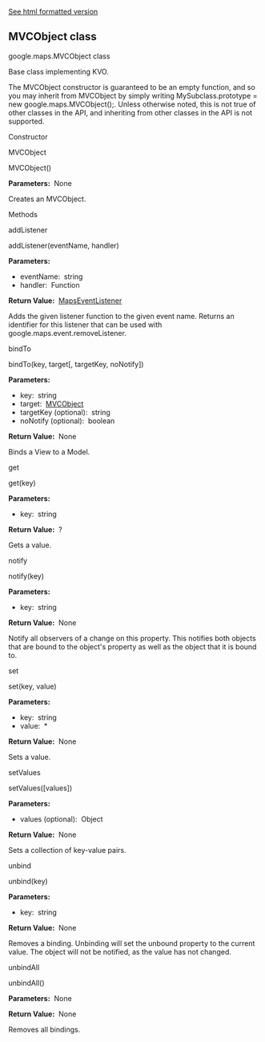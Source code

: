 [See html formatted version](https://huasofoundries.github.io/google-maps-documentation/MVCObject.html)


MVCObject class
---------------

google.maps.MVCObject class

Base class implementing KVO.  
  
The MVCObject constructor is guaranteed to be an empty function, and so you may inherit from MVCObject by simply writing MySubclass.prototype = new google.maps.MVCObject();. Unless otherwise noted, this is not true of other classes in the API, and inheriting from other classes in the API is not supported.

Constructor

MVCObject

MVCObject()

**Parameters:**  None

Creates an MVCObject.

Methods

addListener

addListener(eventName, handler)

**Parameters:** 

*   eventName:  string
*   handler:  Function

**Return Value:**  [MapsEventListener](https://github.com/amenadiel/google-maps-documentation/blob/master/docs/MapsEventListener.md)

Adds the given listener function to the given event name. Returns an identifier for this listener that can be used with google.maps.event.removeListener.

bindTo

bindTo(key, target\[, targetKey, noNotify\])

**Parameters:** 

*   key:  string
*   target:  [MVCObject](https://github.com/amenadiel/google-maps-documentation/blob/master/docs/MVCObject.md#user-content-MVCObject)
*   targetKey (optional):  string
*   noNotify (optional):  boolean

**Return Value:**  None

Binds a View to a Model.

get

get(key)

**Parameters:** 

*   key:  string

**Return Value:**  ?

Gets a value.

notify

notify(key)

**Parameters:** 

*   key:  string

**Return Value:**  None

Notify all observers of a change on this property. This notifies both objects that are bound to the object's property as well as the object that it is bound to.

set

set(key, value)

**Parameters:** 

*   key:  string
*   value:  \*

**Return Value:**  None

Sets a value.

setValues

setValues(\[values\])

**Parameters:** 

*   values (optional):  Object

**Return Value:**  None

Sets a collection of key-value pairs.

unbind

unbind(key)

**Parameters:** 

*   key:  string

**Return Value:**  None

Removes a binding. Unbinding will set the unbound property to the current value. The object will not be notified, as the value has not changed.

unbindAll

unbindAll()

**Parameters:**  None

**Return Value:**  None

Removes all bindings.